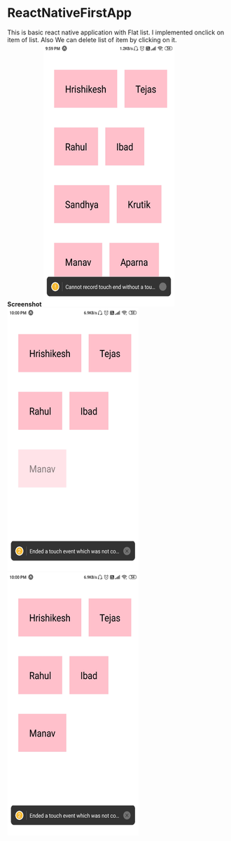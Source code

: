 # ReactNativeFirstApp
This is basic react native application with Flat list. I implemented onclick on item of list. Also We can delete list of item by clicking on it.<br>
<b>Screenshot</b>
<img src="images/ss1.jpeg" width=300 height=600>
<img src="images/ss2.jpeg" width=300 height=600>
<img src="images/ss3.jpeg" width=300 height=600>

